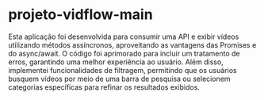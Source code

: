 # projeto-vidflow-main
Esta aplicação foi desenvolvida para consumir uma API e exibir vídeos utilizando métodos assíncronos, aproveitando as vantagens das Promises e do async/await. O código foi aprimorado para incluir um tratamento de erros, garantindo uma melhor experiência ao usuário. Além disso, implementei funcionalidades de filtragem, permitindo que os usuários busquem vídeos por meio de uma barra de pesquisa ou selecionem categorias específicas para refinar os resultados exibidos.
